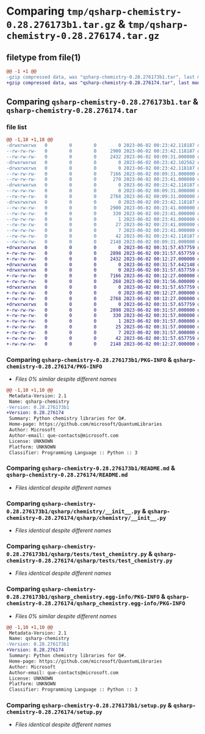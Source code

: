 # Comparing `tmp/qsharp-chemistry-0.28.276173b1.tar.gz` & `tmp/qsharp-chemistry-0.28.276174.tar.gz`

## filetype from file(1)

```diff
@@ -1 +1 @@
-gzip compressed data, was "qsharp-chemistry-0.28.276173b1.tar", last modified: Fri Jun  2 00:23:42 2023, max compression
+gzip compressed data, was "qsharp-chemistry-0.28.276174.tar", last modified: Fri Jun  2 00:31:57 2023, max compression
```

## Comparing `qsharp-chemistry-0.28.276173b1.tar` & `qsharp-chemistry-0.28.276174.tar`

### file list

```diff
@@ -1,18 +1,18 @@
-drwxrwxrwx   0        0        0        0 2023-06-02 00:23:42.118187 qsharp-chemistry-0.28.276173b1/
--rw-rw-rw-   0        0        0     2900 2023-06-02 00:23:42.118187 qsharp-chemistry-0.28.276173b1/PKG-INFO
--rw-rw-rw-   0        0        0     2432 2023-06-02 00:09:31.000000 qsharp-chemistry-0.28.276173b1/README.md
-drwxrwxrwx   0        0        0        0 2023-06-02 00:23:42.102562 qsharp-chemistry-0.28.276173b1/qsharp/
-drwxrwxrwx   0        0        0        0 2023-06-02 00:23:42.118187 qsharp-chemistry-0.28.276173b1/qsharp/chemistry/
--rw-rw-rw-   0        0        0     7166 2023-06-02 00:09:31.000000 qsharp-chemistry-0.28.276173b1/qsharp/chemistry/__init__.py
--rw-rw-rw-   0        0        0      270 2023-06-02 00:23:41.000000 qsharp-chemistry-0.28.276173b1/qsharp/chemistry/version.py
-drwxrwxrwx   0        0        0        0 2023-06-02 00:23:42.118187 qsharp-chemistry-0.28.276173b1/qsharp/tests/
--rw-rw-rw-   0        0        0        0 2023-06-02 00:09:31.000000 qsharp-chemistry-0.28.276173b1/qsharp/tests/__init__.py
--rw-rw-rw-   0        0        0     2768 2023-06-02 00:09:31.000000 qsharp-chemistry-0.28.276173b1/qsharp/tests/test_chemistry.py
-drwxrwxrwx   0        0        0        0 2023-06-02 00:23:42.118187 qsharp-chemistry-0.28.276173b1/qsharp_chemistry.egg-info/
--rw-rw-rw-   0        0        0     2900 2023-06-02 00:23:41.000000 qsharp-chemistry-0.28.276173b1/qsharp_chemistry.egg-info/PKG-INFO
--rw-rw-rw-   0        0        0      330 2023-06-02 00:23:41.000000 qsharp-chemistry-0.28.276173b1/qsharp_chemistry.egg-info/SOURCES.txt
--rw-rw-rw-   0        0        0        1 2023-06-02 00:23:41.000000 qsharp-chemistry-0.28.276173b1/qsharp_chemistry.egg-info/dependency_links.txt
--rw-rw-rw-   0        0        0       27 2023-06-02 00:23:41.000000 qsharp-chemistry-0.28.276173b1/qsharp_chemistry.egg-info/requires.txt
--rw-rw-rw-   0        0        0        7 2023-06-02 00:23:41.000000 qsharp-chemistry-0.28.276173b1/qsharp_chemistry.egg-info/top_level.txt
--rw-rw-rw-   0        0        0       42 2023-06-02 00:23:42.118187 qsharp-chemistry-0.28.276173b1/setup.cfg
--rw-rw-rw-   0        0        0     2148 2023-06-02 00:09:31.000000 qsharp-chemistry-0.28.276173b1/setup.py
+drwxrwxrwx   0        0        0        0 2023-06-02 00:31:57.657759 qsharp-chemistry-0.28.276174/
+-rw-rw-rw-   0        0        0     2898 2023-06-02 00:31:57.657759 qsharp-chemistry-0.28.276174/PKG-INFO
+-rw-rw-rw-   0        0        0     2432 2023-06-02 00:12:27.000000 qsharp-chemistry-0.28.276174/README.md
+drwxrwxrwx   0        0        0        0 2023-06-02 00:31:57.642148 qsharp-chemistry-0.28.276174/qsharp/
+drwxrwxrwx   0        0        0        0 2023-06-02 00:31:57.657759 qsharp-chemistry-0.28.276174/qsharp/chemistry/
+-rw-rw-rw-   0        0        0     7166 2023-06-02 00:12:27.000000 qsharp-chemistry-0.28.276174/qsharp/chemistry/__init__.py
+-rw-rw-rw-   0        0        0      268 2023-06-02 00:31:56.000000 qsharp-chemistry-0.28.276174/qsharp/chemistry/version.py
+drwxrwxrwx   0        0        0        0 2023-06-02 00:31:57.657759 qsharp-chemistry-0.28.276174/qsharp/tests/
+-rw-rw-rw-   0        0        0        0 2023-06-02 00:12:27.000000 qsharp-chemistry-0.28.276174/qsharp/tests/__init__.py
+-rw-rw-rw-   0        0        0     2768 2023-06-02 00:12:27.000000 qsharp-chemistry-0.28.276174/qsharp/tests/test_chemistry.py
+drwxrwxrwx   0        0        0        0 2023-06-02 00:31:57.657759 qsharp-chemistry-0.28.276174/qsharp_chemistry.egg-info/
+-rw-rw-rw-   0        0        0     2898 2023-06-02 00:31:57.000000 qsharp-chemistry-0.28.276174/qsharp_chemistry.egg-info/PKG-INFO
+-rw-rw-rw-   0        0        0      330 2023-06-02 00:31:57.000000 qsharp-chemistry-0.28.276174/qsharp_chemistry.egg-info/SOURCES.txt
+-rw-rw-rw-   0        0        0        1 2023-06-02 00:31:57.000000 qsharp-chemistry-0.28.276174/qsharp_chemistry.egg-info/dependency_links.txt
+-rw-rw-rw-   0        0        0       25 2023-06-02 00:31:57.000000 qsharp-chemistry-0.28.276174/qsharp_chemistry.egg-info/requires.txt
+-rw-rw-rw-   0        0        0        7 2023-06-02 00:31:57.000000 qsharp-chemistry-0.28.276174/qsharp_chemistry.egg-info/top_level.txt
+-rw-rw-rw-   0        0        0       42 2023-06-02 00:31:57.657759 qsharp-chemistry-0.28.276174/setup.cfg
+-rw-rw-rw-   0        0        0     2148 2023-06-02 00:12:27.000000 qsharp-chemistry-0.28.276174/setup.py
```

### Comparing `qsharp-chemistry-0.28.276173b1/PKG-INFO` & `qsharp-chemistry-0.28.276174/PKG-INFO`

 * *Files 0% similar despite different names*

```diff
@@ -1,10 +1,10 @@
 Metadata-Version: 2.1
 Name: qsharp-chemistry
-Version: 0.28.276173b1
+Version: 0.28.276174
 Summary: Python chemistry libraries for Q#.
 Home-page: https://github.com/microsoft/QuantumLibraries
 Author: Microsoft
 Author-email: que-contacts@microsoft.com
 License: UNKNOWN
 Platform: UNKNOWN
 Classifier: Programming Language :: Python :: 3
```

### Comparing `qsharp-chemistry-0.28.276173b1/README.md` & `qsharp-chemistry-0.28.276174/README.md`

 * *Files identical despite different names*

### Comparing `qsharp-chemistry-0.28.276173b1/qsharp/chemistry/__init__.py` & `qsharp-chemistry-0.28.276174/qsharp/chemistry/__init__.py`

 * *Files identical despite different names*

### Comparing `qsharp-chemistry-0.28.276173b1/qsharp/tests/test_chemistry.py` & `qsharp-chemistry-0.28.276174/qsharp/tests/test_chemistry.py`

 * *Files identical despite different names*

### Comparing `qsharp-chemistry-0.28.276173b1/qsharp_chemistry.egg-info/PKG-INFO` & `qsharp-chemistry-0.28.276174/qsharp_chemistry.egg-info/PKG-INFO`

 * *Files 0% similar despite different names*

```diff
@@ -1,10 +1,10 @@
 Metadata-Version: 2.1
 Name: qsharp-chemistry
-Version: 0.28.276173b1
+Version: 0.28.276174
 Summary: Python chemistry libraries for Q#.
 Home-page: https://github.com/microsoft/QuantumLibraries
 Author: Microsoft
 Author-email: que-contacts@microsoft.com
 License: UNKNOWN
 Platform: UNKNOWN
 Classifier: Programming Language :: Python :: 3
```

### Comparing `qsharp-chemistry-0.28.276173b1/setup.py` & `qsharp-chemistry-0.28.276174/setup.py`

 * *Files identical despite different names*

